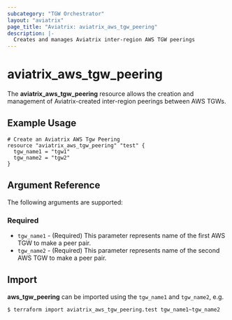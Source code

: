 ```yaml
---
subcategory: "TGW Orchestrator"
layout: "aviatrix"
page_title: "Aviatrix: aviatrix_aws_tgw_peering"
description: |-
  Creates and manages Aviatrix inter-region AWS TGW peerings
---
```


# aviatrix_aws_tgw_peering

The **aviatrix_aws_tgw_peering** resource allows the creation and management of Aviatrix-created inter-region peerings between AWS TGWs.

## Example Usage

```hcl
# Create an Aviatrix AWS Tgw Peering
resource "aviatrix_aws_tgw_peering" "test" {
  tgw_name1 = "tgw1"
  tgw_name2 = "tgw2"
}
```

## Argument Reference

The following arguments are supported:

### Required
* `tgw_name1` - (Required) This parameter represents name of the first AWS TGW to make a peer pair.
* `tgw_name2` - (Required) This parameter represents name of the second AWS TGW to make a peer pair.

## Import

**aws_tgw_peering** can be imported using the `tgw_name1` and `tgw_name2`, e.g.

```
$ terraform import aviatrix_aws_tgw_peering.test tgw_name1~tgw_name2
```
